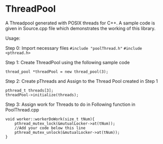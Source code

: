 # ThreadPool
A Threadpool generated with POSIX threads for C++.
A sample code is given in Source.cpp file which demonstrates the working of this library.


Usage:

Step 0:
Import necessary files
`#include "poolThread.h"`
`#include <pthread.h>`

Step 1: 
Create ThreadPool using the following sample code
```
thread_pool *threadPool = new thread_pool(3);
```

Step 2:
Create pThreads and Assign to the Thread Pool created in Step 1
```
pthread_t threads[3];
threadPool->initialize(threads);
```

Step 3:
Assign work for Threads to do in Following function in PoolThread.cpp
```
void worker::workerDoWork(size_t tNum){
	pthread_mutex_lock(&mutualLocker->at(tNum));
	//Add your code below this line
	pthread_mutex_unlock(&mutualLocker->at(tNum));
}
```
